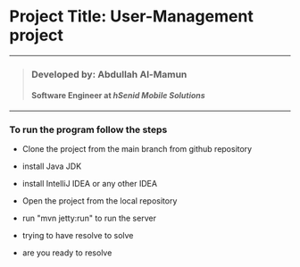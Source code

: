 # Project Title: User-Management project
___
> ### Developed by: Abdullah Al-Mamun
> #### Software Engineer at  *_hSenid Mobile Solutions_*
___


### To run the program follow the steps


* Clone the project from the main branch from github repository

* install Java JDK
        
* install IntelliJ IDEA or any other IDEA
        
* Open the project from the local repository
        
* run "mvn jetty:run" to run the server 

* trying to have resolve to solve

* are you ready to resolve